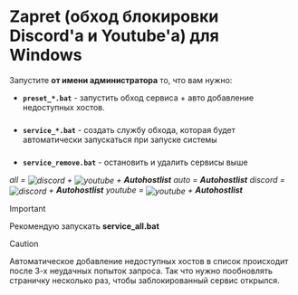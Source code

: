 # Zapret (обход блокировки Discord'а и Youtube'а) для Windows


Запустите **от имени администратора** то, что вам нужно:
- **`preset_*.bat`** - запустить обход сервиса + авто добавление недоступных хостов.
###
- **`service_*.bat`** - создать службу обхода, которая будет автоматически запускаться при запуске системы
###
- **`service_remove.bat`** - остановить и удалить сервисы выше


*all = <img src="https://cdn-icons-png.flaticon.com/16/906/906361.png" alt="discord" style="vertical-align: middle;"/> + <img src="https://cdn-icons-png.flaticon.com/16/3670/3670147.png" alt="youtube" style="vertical-align: middle;"/> + **Autohostlist**
auto = **Autohostlist**
discord = <img src="https://cdn-icons-png.flaticon.com/16/906/906361.png" alt="discord" style="vertical-align: middle;"/> + **Autohostlist**
youtube = <img src="https://cdn-icons-png.flaticon.com/16/3670/3670147.png" alt="youtube" style="vertical-align: middle;"/> + **Autohostlist***

> [!IMPORTANT]  
> Рекомендую запускать **service_all.bat**

> [!CAUTION] 
> Автоматическое добавление недоступных хостов в список происходит после 3-х неудачных попыток запроса. Так что нужно пообновлять страничку несколько раз, чтобы заблокированный сервис открылся.